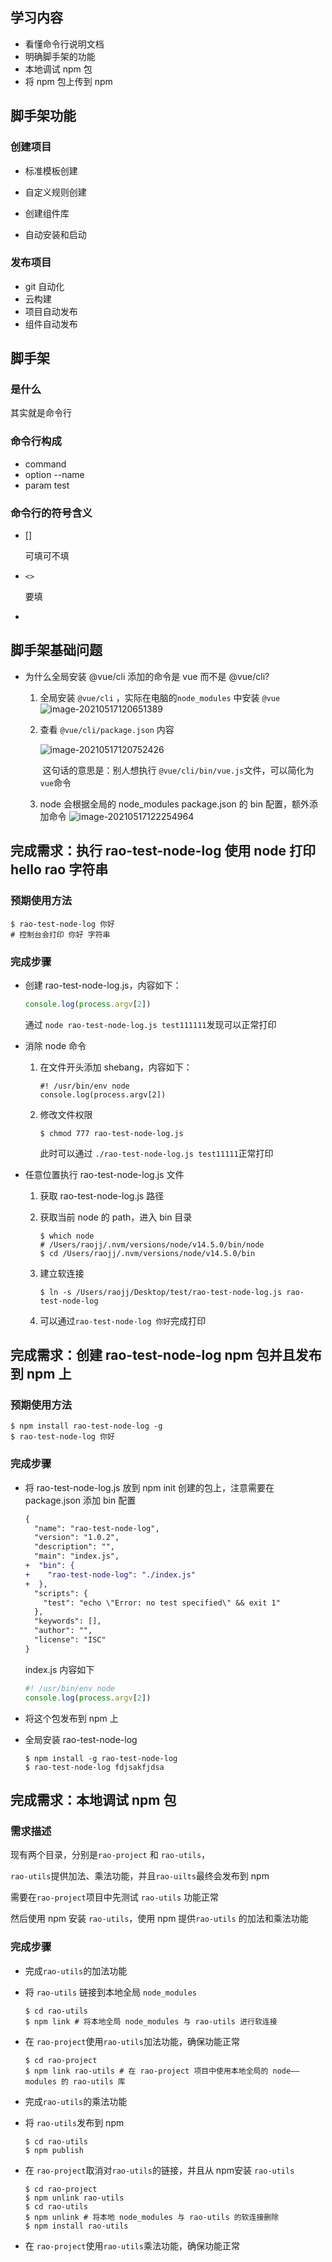 ## 学习内容

-  看懂命令行说明文档
- 明确脚手架的功能
- 本地调试 npm 包
- 将 npm 包上传到 npm





## 脚手架功能

### 创建项目

- 标准模板创建

- 自定义规则创建
- 创建组件库
- 自动安装和启动

### 发布项目

- git 自动化
- 云构建
- 项目自动发布
- 组件自动发布





## 脚手架

### 是什么

其实就是命令行

### 命令行构成

- command
- option
  --name
- param
  test



### 命令行的符号含义

- []

  可填可不填

- `<>`

  要填

- 



### 









## 脚手架基础问题

- 为什么全局安装 @vue/cli 添加的命令是 vue 而不是 @vue/cli?

  1. 全局安装 `@vue/cli` ，实际在电脑的`node_modules` 中安装 `@vue`
     ![image-20210517120651389](https://raw.githubusercontent.com/wojiaofengzhongzhuifeng/iamge-host-2/master/image-20210517120651389.png)

  2. 查看 `@vue/cli/package.json` 内容

     ![image-20210517120752426](https://raw.githubusercontent.com/wojiaofengzhongzhuifeng/iamge-host-2/master/image-20210517120752426.png)

     ​	这句话的意思是：别人想执行 `@vue/cli/bin/vue.js`文件，可以简化为 `vue`命令

  3. node 会根据全局的 node_modules package.json 的 bin 配置，额外添加命令
     ![image-20210517122254964](https://raw.githubusercontent.com/wojiaofengzhongzhuifeng/iamge-host-2/master/image-20210517122254964.png)






## 完成需求：执行 rao-test-node-log 使用 node 打印 hello rao 字符串

### 预期使用方法

```shell
$ rao-test-node-log 你好
# 控制台会打印 你好 字符串
```

### 完成步骤

- 创建 rao-test-node-log.js，内容如下：

  ```javascript
  console.log(process.argv[2])
  ```

  通过 `node rao-test-node-log.js test111111`发现可以正常打印

- 消除 node 命令

  1. 在文件开头添加 shebang，内容如下：

     ```
     #! /usr/bin/env node
     console.log(process.argv[2])
     ```

  2. 修改文件权限

     ```
     $ chmod 777 rao-test-node-log.js
     ```

     此时可以通过 `./rao-test-node-log.js test11111`正常打印

- 任意位置执行 rao-test-node-log.js 文件

  1. 获取 rao-test-node-log.js 路径

  2. 获取当前 node 的 path，进入 bin 目录
  
     ```shell
     $ which node 
     # /Users/raojj/.nvm/versions/node/v14.5.0/bin/node
     $ cd /Users/raojj/.nvm/versions/node/v14.5.0/bin
     ```

  3. 建立软连接

     ```shell
     $ ln -s /Users/raojj/Desktop/test/rao-test-node-log.js rao-test-node-log
     ```

  4. 可以通过`rao-test-node-log 你好`完成打印



## 完成需求：创建 rao-test-node-log npm 包并且发布到 npm 上

 ### 预期使用方法

```shell
$ npm install rao-test-node-log -g 
$ rao-test-node-log 你好
```

 ### 完成步骤

- 将 rao-test-node-log.js 放到 npm init 创建的包上，注意需要在 package.json 添加 bin 配置

  ```diff
  {
    "name": "rao-test-node-log",
    "version": "1.0.2",
    "description": "",
    "main": "index.js",
  +  "bin": {
  +    "rao-test-node-log": "./index.js"
  +  },
    "scripts": {
      "test": "echo \"Error: no test specified\" && exit 1"
    },
    "keywords": [],
    "author": "",
    "license": "ISC"
  }
  
  ```

  index.js 内容如下

  ```javascript
  #! /usr/bin/env node
  console.log(process.argv[2])
  ```

- 将这个包发布到 npm 上

- 全局安装 rao-test-node-log

  ```shell
  $ npm install -g rao-test-node-log 
  $ rao-test-node-log fdjsakfjdsa
  ```



## 完成需求：本地调试 npm 包

### 需求描述

现有两个目录，分别是`rao-project` 和 `rao-utils`，

`rao-utils`提供加法、乘法功能，并且`rao-uilts`最终会发布到 npm

需要在`rao-project`项目中先测试 `rao-utils` 功能正常

然后使用 npm 安装 `rao-utils`，使用 npm 提供`rao-utils` 的加法和乘法功能

### 完成步骤

- 完成`rao-utils`的加法功能

- 将 `rao-utils` 链接到本地全局 `node_modules`

  ```shell
  $ cd rao-utils
  $ npm link # 将本地全局 node_modules 与 rao-utils 进行软连接
  ```

- 在 `rao-project`使用`rao-utils`加法功能，确保功能正常

  ```shell
  $ cd rao-project
  $ npm link rao-utils # 在 rao-project 项目中使用本地全局的 node——modules 的 rao-utils 库
  ```

- 完成`rao-utils`的乘法功能

- 将 `rao-utils`发布到 npm

  ```shell
  $ cd rao-utils
  $ npm publish 
  ```

- 在 `rao-project`取消对`rao-utils`的链接，并且从 npm安装 `rao-utils`

  ```shell
  $ cd rao-project
  $ npm unlink rao-utils
  $ cd rao-utils
  $ npm unlink # 将本地 node_modules 与 rao-utils 的软连接删除
  $ npm install rao-utils
  ```

- 在 `rao-project`使用`rao-utils`乘法功能，确保功能正常
